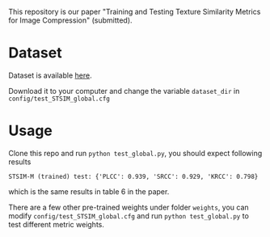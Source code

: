 This repository is our paper "Training and Testing Texture Similarity Metrics
for Image Compression" (submitted).

# Dataset 

Dataset is available [here](https://drive.google.com/file/d/1ZhHYJIXriowtJqUynWLKPak_xayJw9lf/view?usp=sharing).

Download it to your computer and change the variable `dataset_dir` in `config/test_STSIM_global.cfg`

# Usage
Clone this repo and run
`python test_global.py`,
you should expect following results

`STSIM-M (trained) test: {'PLCC': 0.939, 'SRCC': 0.929, 'KRCC': 0.798}` 

which is the same results in table 6 in the paper.

There are a few other pre-trained weights under folder `weights`, you can modify `config/test_STSIM_global.cfg`
and run `python test_global.py` to test different metric weights.
